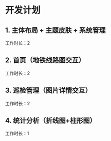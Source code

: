 # 开发计划

## 1. 主体布局 + 主题皮肤 + 系统管理
工作时长：2


## 2. 首页（地铁线路图交互）
工作时长：2


## 3. 巡检管理（图片详情交互）
工作时长：2


## 4. 统计分析（折线图+柱形图）
工作时长：1



